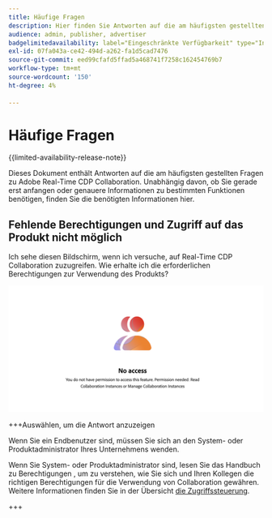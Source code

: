 ```yaml
---
title: Häufige Fragen
description: Hier finden Sie Antworten auf die am häufigsten gestellten Fragen zu Adobe Real-Time CDP Collaboration
audience: admin, publisher, advertiser
badgelimitedavailability: label="Eingeschränkte Verfügbarkeit" type="Informative" url="https://helpx.adobe.com/de/legal/product-descriptions/real-time-customer-data-platform-collaboration.html newtab=true"
exl-id: 07fa043a-ce42-494d-a262-fa1d5cad7476
source-git-commit: eed99cfafd5ffad5a468741f7258c162454769b7
workflow-type: tm+mt
source-wordcount: '150'
ht-degree: 4%

---
```


# Häufige Fragen

{{limited-availability-release-note}}

Dieses Dokument enthält Antworten auf die am häufigsten gestellten Fragen zu Adobe Real-Time CDP Collaboration. Unabhängig davon, ob Sie gerade erst anfangen oder genauere Informationen zu bestimmten Funktionen benötigen, finden Sie die benötigten Informationen hier.

## Fehlende Berechtigungen und Zugriff auf das Produkt nicht möglich

Ich sehe diesen Bildschirm, wenn ich versuche, auf Real-Time CDP Collaboration zuzugreifen. Wie erhalte ich die erforderlichen Berechtigungen zur Verwendung des Produkts?

![Bildschirm „Berechtigungen nicht verfügbar“ beim Zugriff auf Real-Time CDP Collaboration](/help/assets/reference/common-questions/permissions-missing-screen.png)

+++Auswählen, um die Antwort anzuzeigen

Wenn Sie ein Endbenutzer sind, müssen Sie sich an den System- oder Produktadministrator Ihres Unternehmens wenden.

Wenn Sie System- oder Produktadministrator sind, lesen Sie das Handbuch zu Berechtigungen , um zu verstehen, wie Sie sich und Ihren Kollegen die richtigen Berechtigungen für die Verwendung von Collaboration gewähren. Weitere Informationen finden Sie in der Übersicht [ die Zugriffssteuerung](/help/guide/permissions/overview.md).

+++

